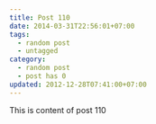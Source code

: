 ```yaml
---
title: Post 110
date: 2014-03-31T22:56:01+07:00
tags:
  - random post
  - untagged
category:
  - random post
  - post has 0
updated: 2012-12-28T07:41:00+07:00
---
```

This is content of post 110